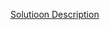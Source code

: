 [Solutioon Description](https://www.hackerrank.com/challenges/java-string-reverse/problem?isFullScreen=true)

